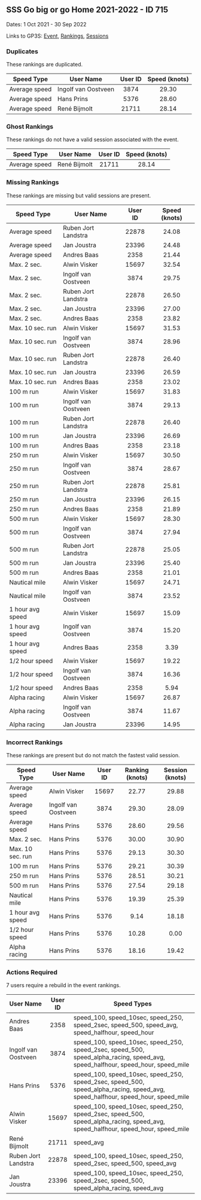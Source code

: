 ## SSS Go big or go Home 2021-2022 - ID 715

Dates: 1 Oct 2021 - 30 Sep 2022

Links to GP3S: [Event](https://www.gps-speedsurfing.com/default.aspx?mnu=event&val=715), [Rankings](https://www.gps-speedsurfing.com/default.aspx?mnu=eventranking&val=715), [Sessions](https://www.gps-speedsurfing.com/default.aspx?mnu=eventsessions&val=715)

### Duplicates

These rankings are duplicated.

| Speed Type | User Name | User ID | Speed (knots) |
| ---------- | --------- | :-----: | :-----------: |
| Average speed | Ingolf van Oostveen | 3874 | 29.30 |
| Average speed | Hans Prins | 5376 | 28.60 |
| Average speed | René Bijmolt | 21711 | 28.14 |

### Ghost Rankings

These rankings do not have a valid session associated with the event.

| Speed Type | User Name | User ID | Speed (knots) |
| ---------- | --------- | :-----: | :-----------: |
| Average speed | René Bijmolt | 21711 | 28.14 |

### Missing Rankings

These rankings are missing but valid sessions are present.

| Speed Type | User Name | User ID | Speed (knots) |
| ---------- | --------- | :-----: | :-----------: |
| Average speed | Ruben Jort Landstra | 22878 | 24.08 |
| Average speed | Jan Joustra | 23396 | 24.48 |
| Average speed | Andres Baas | 2358 | 21.44 |
| Max. 2 sec. | Alwin Visker | 15697 | 32.54 |
| Max. 2 sec. | Ingolf van Oostveen | 3874 | 29.75 |
| Max. 2 sec. | Ruben Jort Landstra | 22878 | 26.50 |
| Max. 2 sec. | Jan Joustra | 23396 | 27.00 |
| Max. 2 sec. | Andres Baas | 2358 | 23.82 |
| Max. 10 sec. run | Alwin Visker | 15697 | 31.53 |
| Max. 10 sec. run | Ingolf van Oostveen | 3874 | 28.96 |
| Max. 10 sec. run | Ruben Jort Landstra | 22878 | 26.40 |
| Max. 10 sec. run | Jan Joustra | 23396 | 26.59 |
| Max. 10 sec. run | Andres Baas | 2358 | 23.02 |
| 100 m run | Alwin Visker | 15697 | 31.83 |
| 100 m run | Ingolf van Oostveen | 3874 | 29.13 |
| 100 m run | Ruben Jort Landstra | 22878 | 26.40 |
| 100 m run | Jan Joustra | 23396 | 26.69 |
| 100 m run | Andres Baas | 2358 | 23.18 |
| 250 m run | Alwin Visker | 15697 | 30.50 |
| 250 m run | Ingolf van Oostveen | 3874 | 28.67 |
| 250 m run | Ruben Jort Landstra | 22878 | 25.81 |
| 250 m run | Jan Joustra | 23396 | 26.15 |
| 250 m run | Andres Baas | 2358 | 21.89 |
| 500 m run | Alwin Visker | 15697 | 28.30 |
| 500 m run | Ingolf van Oostveen | 3874 | 27.94 |
| 500 m run | Ruben Jort Landstra | 22878 | 25.05 |
| 500 m run | Jan Joustra | 23396 | 25.40 |
| 500 m run | Andres Baas | 2358 | 21.01 |
| Nautical mile | Alwin Visker | 15697 | 24.71 |
| Nautical mile | Ingolf van Oostveen | 3874 | 23.52 |
| 1 hour avg speed | Alwin Visker | 15697 | 15.09 |
| 1 hour avg speed | Ingolf van Oostveen | 3874 | 15.20 |
| 1 hour avg speed | Andres Baas | 2358 | 3.39 |
| 1/2 hour speed | Alwin Visker | 15697 | 19.22 |
| 1/2 hour speed | Ingolf van Oostveen | 3874 | 16.36 |
| 1/2 hour speed | Andres Baas | 2358 | 5.94 |
| Alpha racing | Alwin Visker | 15697 | 26.87 |
| Alpha racing | Ingolf van Oostveen | 3874 | 11.67 |
| Alpha racing | Jan Joustra | 23396 | 14.95 |

### Incorrect Rankings

These rankings are present but do not match the fastest valid session.

| Speed Type | User Name | User ID | Ranking (knots) | Session (knots) |
| ---------- | --------- | :-----: | :-------------: | :-------------: |
| Average speed | Alwin Visker | 15697 | 22.77 | 29.88 |
| Average speed | Ingolf van Oostveen | 3874 | 29.30 | 28.09 |
| Average speed | Hans Prins | 5376 | 28.60 | 29.56 |
| Max. 2 sec. | Hans Prins | 5376 | 30.00 | 30.90 |
| Max. 10 sec. run | Hans Prins | 5376 | 29.13 | 30.30 |
| 100 m run | Hans Prins | 5376 | 29.21 | 30.39 |
| 250 m run | Hans Prins | 5376 | 28.51 | 30.21 |
| 500 m run | Hans Prins | 5376 | 27.54 | 29.18 |
| Nautical mile | Hans Prins | 5376 | 19.39 | 25.39 |
| 1 hour avg speed | Hans Prins | 5376 | 9.14 | 18.18 |
| 1/2 hour speed | Hans Prins | 5376 | 10.28 | 0.00 |
| Alpha racing | Hans Prins | 5376 | 18.16 | 19.42 |

### Actions Required

7 users require a rebuild in the event rankings.

| User Name | User ID | Speed Types |
| --------- | :-----: | ----------- |
| Andres Baas | 2358 | speed_100, speed_10sec, speed_250, speed_2sec, speed_500, speed_avg, speed_halfhour, speed_hour |
| Ingolf van Oostveen | 3874 | speed_100, speed_10sec, speed_250, speed_2sec, speed_500, speed_alpha_racing, speed_avg, speed_halfhour, speed_hour, speed_mile |
| Hans Prins | 5376 | speed_100, speed_10sec, speed_250, speed_2sec, speed_500, speed_alpha_racing, speed_avg, speed_halfhour, speed_hour, speed_mile |
| Alwin Visker | 15697 | speed_100, speed_10sec, speed_250, speed_2sec, speed_500, speed_alpha_racing, speed_avg, speed_halfhour, speed_hour, speed_mile |
| René Bijmolt | 21711 | speed_avg |
| Ruben Jort Landstra | 22878 | speed_100, speed_10sec, speed_250, speed_2sec, speed_500, speed_avg |
| Jan Joustra | 23396 | speed_100, speed_10sec, speed_250, speed_2sec, speed_500, speed_alpha_racing, speed_avg |
